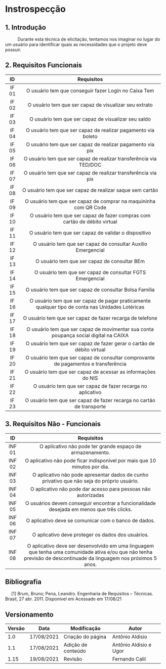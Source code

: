 # Instrospecção

## 1. Introdução


<p style="text-indent: 40px; align = "justify"> Durante esta técnica de elicitação, tentamos nos imaginar no lugar do um usuário para identificar quais as necessidades que o projeto deve possuir. </p>

## 2. Requisitos Funcionais <a id="IntrospecçãoFuncional"></a>

<center>

| ID | Requisitos | 
|:--:|:--:|
| IF 01 | O usuário tem que conseguir fazer Login no Caixa Tem | 
| IF 02 | O usuário tem que ser capaz de visualizar seu extrato | 
| IF 03 | O usuário tem que ser capaz de visualizar seu saldo | 
| IF 04 | O usuário tem que ser capaz de realizar pagamento via boleto  | 
| IF 05 | O usuário tem que ser capaz de realizar pagamento via pix  | 
| IF 06 | O usuário tem que ser capaz de realizar transferência via TED/DOC  | 
| IF 07 | O usuário tem que ser capaz de realizar transferência via pix  | 
| IF 08 | O usuário tem que ser capaz de realizar saque sem cartão  | 
| IF 09 | O usuário tem que ser capaz de comprar na maquininha com QR Code | 
| IF 10 | O usuário tem que ser capaz de fazer compras com cartão de débito virtual | 
| IF 11 | O usuário tem que ser capaz de validar o dispositivo | 
| IF 12 | O usuário tem que ser capaz de consultar Auxílio Emergencial| 
| IF 13 | O usuário tem que ser capaz de consultar BEm | 
| IF 14 | O usuário tem que ser capaz de consultar FGTS Emergencial | 
| IF 15 | O usuário tem que ser capaz de consultar Bolsa Família| 
| IF 16 | O usuário tem que ser capaz de pagar praticamente qualquer tipo de conta nas Unidades Lotéricas| 
| IF 17 | O usuário tem que ser capaz de fazer recarga de telefone| 
| IF 18 | O usuário tem que ser capaz de movimentar sua conta poupança social digital na CAIXA |
| IF 19 | O usuário tem que ser capaz de fazer gerar o cartão de débito virtual | 
| IF 20 | O usuário tem que ser capaz de consultar comprovante de pagamentos e transferência | 
| IF 21 | O usuário tem que ser capaz de acessar as informaçōes do NIS | 
| IF 22 | O usuário tem que ser capaz de fazer recarga no aplicativo | 
| IF 23 | O usuário tem que ser capaz de fazer recarga no cartão de transporte | 





</center>


## 3. Requisitos Não - Funcionais <a id="IntrospecçãoNFuncional"></a>

<center>

| ID | Requisitos | 
|:--:|:--:|
| INF 01 | O aplicativo não pode ter grande espaço de armazenamento. | 
| INF 02 | O aplicativo não pode ficar indisponível por mais que 10 minutos por dia. | 
| INF 03 | O aplicativo não pode apresentar dados de cunho privativo que não seja do próprio usuário. | 
| INF 04 | O aplicativo não pode dar acesso para pessoas não autorizadas | 
| INF 05 | O usuários devem conseguir encontrar a funcionalidade desejada em menos que três clicks. |
| INF 06 | O aplicativo deve se comunicar com o banco de dados.|
| INF 07 | O aplicativo deve proteger os dados dos usuários.|
| INF 08 | O aplicativo deve ser desenvolvido em uma linguagem que tenha uma comunidade ativa e/ou que não tenha previsão de descontinuade da linguagem nos próximos 5 anos.|

</center>


## Bibliografia <a id="Bibliografia"></a>
<p style="text-indent: 20px; align = "justify"> [1] Brum, Bruno; Pena, Leandro. Engenharia de Requisitos – Técnicas. Brasil, 27 abr. 2011. Disponível em <https://brunobrum.wordpress.com/2011/04/27/principais-tecnicas-de-levantamento-de-requisitos-de-sistemas/> Acessado em 17/08/21 </p>


## Versionamento

<center>

| Versão | Data | Modificação | Autor |
|--|--|--|--|
| 1.0 | 17/08/2021 | Criação do página | Antônio Aldisio |
| 1.1 | 17/08/2021 | Adição de conteúdo | Antônio Aldisio e Ugor |
| 1.15 | 19/08/2021 | Revisão | Fernando Calil |


</center>